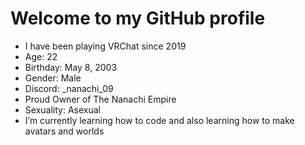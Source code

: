 # Welcome to my GitHub profile

- I have been playing VRChat since 2019
- Age: 22 
- Birthday: May 8, 2003
- Gender: Male
- Discord: _nanachi_09
- Proud Owner of The Nanachi Empire
- Sexuality: Asexual
- I’m currently learning how to code and also learning how to make avatars and worlds
